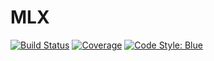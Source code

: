 # MLX

[![Build Status](https://github.com/stemann/MLX.jl/actions/workflows/CI.yml/badge.svg?branch=master)](https://github.com/stemann/MLX.jl/actions/workflows/CI.yml?query=branch%3Amaster)
[![Coverage](https://codecov.io/gh/stemann/MLX.jl/branch/master/graph/badge.svg)](https://codecov.io/gh/stemann/MLX.jl)
[![Code Style: Blue](https://img.shields.io/badge/code%20style-blue-4495d1.svg)](https://github.com/JuliaDiff/BlueStyle)
